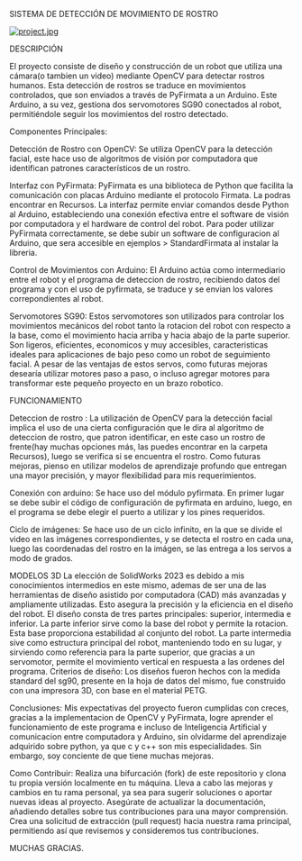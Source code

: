 
  SISTEMA DE DETECCIÓN DE MOVIMIENTO DE ROSTRO

[![project.jpg](https://i.postimg.cc/SNBFm1tQ/project.jpg)](https://postimg.cc/56Sk3gVD)

DESCRIPCIÓN

  El proyecto consiste de diseño y construcción de un robot que utiliza una cámara(o tambien un video) mediante OpenCV para detectar rostros humanos. Esta detección de rostros se traduce en movimientos controlados, que son enviados a través de PyFirmata a un Arduino. Este Arduino, a su vez, gestiona dos servomotores SG90 conectados al robot, permitiéndole seguir los movimientos del rostro detectado.

Componentes Principales:

Detección de Rostro con OpenCV:
    Se utiliza OpenCV para la detección facial, este hace uso de algoritmos de visión por computadora que identifican patrones característicos de un rostro.

Interfaz con PyFirmata:
  PyFirmata es una biblioteca de Python que facilita la comunicación con placas Arduino mediante el protocolo Firmata. La podras encontrar en Recursos.
	La interfaz permite enviar comandos desde Python al Arduino, estableciendo una conexión efectiva entre el software de visión por computadora y el hardware de control del robot.
	Para poder utilizar PyFirmata correctamente, se debe subir un software de configuracion al Arduino, que sera accesible en ejemplos > StandardFirmata al instalar la libreria.
  
Control de Movimientos con Arduino:
  El Arduino actúa como intermediario entre el robot y el programa de deteccion de rostro, recibiendo datos del programa y con el uso de pyfirmata, se traduce y se envian los          valores correpondientes al robot.

Servomotores SG90:
  Estos servomotores son utilizados para controlar los movimientos mecánicos del robot tanto la rotacion del robot con respecto a la base, como el movimiento hacia arriba y hacia      abajo de la parte superior. Son ligeros, eficientes, economicos y muy accesibles, caracteristicas ideales para aplicaciones de bajo peso como un robot de seguimiento facial.
	A pesar de las ventajas de estos servos, como futuras mejoras desearía utilizar motores paso a paso, o incluso agregar motores para transformar este pequeño proyecto en un brazo     robotico.

FUNCIONAMIENTO

Deteccion de rostro : 
 	La utilización de OpenCV para la detección facial implica el uso de una cierta configuración que le dira al algoritmo de deteccion de rostro, que patron identificar, en este         caso un rostro de frente(hay muchas opciones más, las puedes encontrar en la carpeta Recursos), luego se verifica si se encuentra el rostro. Como futuras mejoras, pienso en            utilizar modelos de aprendizaje profundo que entregan una mayor precisión, y mayor flexibilidad para mis requerimientos.

Conexión con arduino: 
	Se hace uso del módulo pyfirmata. En primer lugar se debe subir el código de configuración de pyfirmata en arduino, luego, en el programa se debe elegir el puerto a utilizar y       los pines requeridos.

Ciclo de imágenes: 
	Se hace uso de un ciclo infinito, en la que se divide el video en las imágenes correspondientes, y se detecta el rostro en cada una, luego las coordenadas del 				rostro en la imágen, se las entrega a los servos a modo de grados.

MODELOS 3D
	La elección de SolidWorks 2023 es debido a mis conocimientos intermedios en este mismo, ademas de ser una de las herramientas de diseño asistido por computadora (CAD) más            avanzadas y ampliamente utilizadas. Esto asegura la precisión y la eficiencia en el diseño del robot.
	El diseño consta de tres partes principales: superior, intermedia e inferior. La parte inferior sirve como la base del robot y permite la rotacion. Esta base proporciona 						estabilidad al conjunto del robot. La parte intermedia sive como estructura principal del robot, manteniendo todo en su lugar, y sirviendo como referencia para la parte superior, 			que gracias a un servomotor, permite el movimiento vertical en respuesta a las ordenes del programa.
	Criterios de diseño:
		Los diseños fueron hechos con la medida standard del sg90, presente en la hoja de datos del mismo, fue construido con una impresora 3D, con base en el material PETG.

Conclusiones:
	Mis expectativas del proyecto fueron cumplidas con creces, gracias a la implementacion de OpenCV y PyFirmata, logre aprender el funcionamiento de este programa e incluso de Inteligencia Artificial y comunicacion entre computadora y Arduino, sin olvidarme del aprendizaje adquirido sobre python, ya que c y c++ son mis especialidades. Sin embargo, soy conciente de que tiene muchas mejoras.

Como Contribuir:
  Realiza una bifurcación (fork) de este repositorio y clona tu propia versión localmente en tu máquina.
	Lleva a cabo las mejoras y cambios en tu rama personal, ya sea para sugerir soluciones o aportar nuevas ideas al proyecto.
	Asegúrate de actualizar la documentación, añadiendo detalles sobre tus contribuciones para una mayor comprensión.
	Crea una solicitud de extracción (pull request) hacia nuestra rama principal, permitiendo así que revisemos y consideremos tus contribuciones.

MUCHAS GRACIAS.


